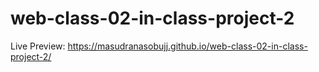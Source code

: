 # web-class-02-in-class-project-2


Live Preview: https://masudranasobujj.github.io/web-class-02-in-class-project-2/
